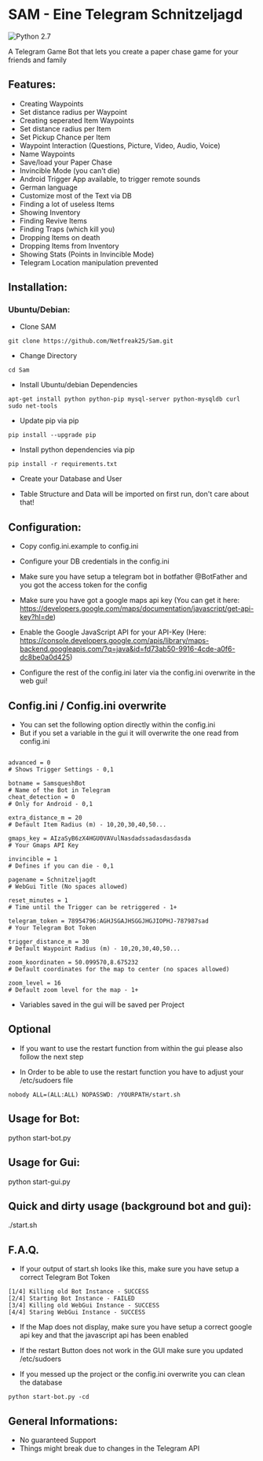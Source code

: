 
# SAM - Eine Telegram Schnitzeljagd

![Python 2.7](https://img.shields.io/badge/python-2.7-blue.svg)

A Telegram Game Bot that lets you create a paper chase game for your friends and family

## Features:
* Creating Waypoints
* Set distance radius per Waypoint
* Creating seperated Item Waypoints
* Set distance radius per Item
* Set Pickup Chance per Item
* Waypoint Interaction (Questions, Picture, Video, Audio, Voice)
* Name Waypoints
* Save/load your Paper Chase
* Invincible Mode (you can't die)
* Android Trigger App available, to trigger remote sounds
* German language
* Customize most of the Text via DB
* Finding a lot of useless Items
* Showing Inventory
* Finding Revive Items
* Finding Traps (which kill you)
* Dropping Items on death
* Dropping Items from Inventory
* Showing Stats (Points in Invincible Mode)
* Telegram Location manipulation prevented

## Installation:
### Ubuntu/Debian:
* Clone SAM
```
git clone https://github.com/Netfreak25/Sam.git
```

* Change Directory
```
cd Sam
```

* Install Ubuntu/debian Dependencies
```
apt-get install python python-pip mysql-server python-mysqldb curl sudo net-tools
```

* Update pip via pip
```
pip install --upgrade pip
```

* Install python dependencies via pip
```
pip install -r requirements.txt
```

* Create your Database and User

* Table Structure and Data will be imported on first run, don't care about that!

## Configuration:
* Copy config.ini.example to config.ini

* Configure your DB credentials in the config.ini

* Make sure you have setup a telegram bot in botfather @BotFather and you got the access token for the config

* Make sure you have got a google maps api key (You can get it here: https://developers.google.com/maps/documentation/javascript/get-api-key?hl=de)

* Enable the Google JavaScript API for your API-Key (Here: https://console.developers.google.com/apis/library/maps-backend.googleapis.com/?q=java&id=fd73ab50-9916-4cde-a0f6-dc8be0a0d425)

* Configure the rest of the config.ini later via the config.ini overwrite in the web gui!

## Config.ini / Config.ini overwrite
* You can set the following option directly within the config.ini
* But if you set a variable in the gui it will overwrite the one read from config.ini
```

advanced = 0
# Shows Trigger Settings - 0,1

botname = SamsqueshBot
# Name of the Bot in Telegram
cheat_detection = 0
# Only for Android - 0,1

extra_distance_m = 20
# Default Item Radius (m) - 10,20,30,40,50...

gmaps_key = AIzaSyB6zX4HGU0VAVulNasdadssadasdasdasda
# Your Gmaps API Key

invincible = 1
# Defines if you can die - 0,1

pagename = Schnitzeljagdt
# WebGui Title (No spaces allowed)

reset_minutes = 1
# Time until the Trigger can be retriggered - 1+

telegram_token = 78954796:AGHJSGAJHSGGJHGJIOPHJ-787987sad
# Your Telegram Bot Token

trigger_distance_m = 30
# Default Waypoint Radius (m) - 10,20,30,40,50...

zoom_koordinaten = 50.099570,8.675232
# Default coordinates for the map to center (no spaces allowed)

zoom_level = 16
# Default zoom level for the map - 1+
```
* Variables saved in the gui will be saved per Project

## Optional
* If you want to use the restart function from within the gui please also follow the next step

* In Order to be able to use the restart function you have to adjust your /etc/sudoers file
```
nobody ALL=(ALL:ALL) NOPASSWD: /YOURPATH/start.sh
```



## Usage for Bot:
python start-bot.py

## Usage for Gui:
python start-gui.py

## Quick and dirty usage (background bot and gui):
./start.sh

## F.A.Q.
* If your output of start.sh looks like this, make sure you have setup a correct Telegram Bot Token

```
[1/4] Killing old Bot Instance - SUCCESS
[2/4] Starting Bot Instance - FAILED
[3/4] Killing old WebGui Instance - SUCCESS
[4/4] Staring WebGui Instance - SUCCESS
```

* If the Map does not display, make sure you have setup a correct google api key and that the javascript api has been enabled

* If the restart Button does not work in the GUI make sure you updated /etc/sudoers

* If you messed up the project or the config.ini overwrite you can clean the database
```
python start-bot.py -cd
```


## General Informations:
* No guaranteed Support
* Things might break due to changes in the Telegram API
